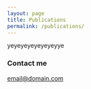 ```yaml
---
layout: page
title: Publications
permalink: /publications/
---
```



yeyeyeyeyeyeyeyye

### Contact me

[email@domain.com](mailto:email@domain.com)